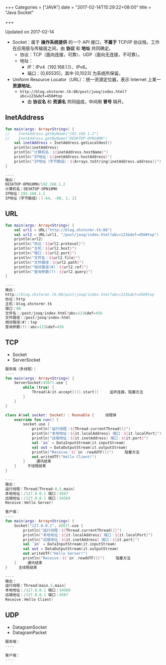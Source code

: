 +++
Categories = ["JAVA"]
date = "2017-02-14T15:29:22+08:00"
title = "Java Socket"

+++

<!--more-->

Updated on 2017-02-14

>

* Socket：属于 **操作系统提供** 的一个 API 接口，**不属于** TCP/IP 协议栈，工作在应用层与传输层之间，由 **协议** 和 **地址** 共同确定。
  * 协议：TCP（面向连接，可靠）、UDP（面向无连接，不可靠）。
  * 地址：
      * IP：IPv4（192.168.1.1）、IPv6。
      * 端口：[0,65535]，其中 [0,1023] 为系统所保留。
* Uniform Resource Locator（URL）：统一资源定位器，表示 Internet 上某一 **资源地址**。
  * `http://blog.xhstormr.tk:80/post/jooq/index.html?abc=123&def=456#top`
      * 由 **协议名** 和 **资源名** 共同组成，中间用 **冒号** 隔开。

## InetAddress
```kotlin
fun main(args: Array<String>) {
//    InetAddress.getByName("192.168.1.2")
//    InetAddress.getByName("DESKTOP-OPN10MH")
    val inetAddress = InetAddress.getLocalHost()
    println(inetAddress)
    println("计算机名：${inetAddress.hostName}")
    println("IP地址：${inetAddress.hostAddress}")
    println("IP地址（字节数组）：${Arrays.toString(inetAddress.address)}")
}

----
输出：
DESKTOP-OPN10MH/192.168.1.2
计算机名：DESKTOP-OPN10MH
IP地址：192.168.1.2
IP地址（字节数组）：[-64, -88, 1, 2]
```

## URL
```kotlin
fun main(args: Array<String>) {
    val url1 = URL("http://blog.xhstormr.tk:80")
    val url2 = URL(url1, "/post/jooq/index.html?abc=123&def=456#top")
    println(url2)
    println("协议：${url2.protocol}")
    println("主机：${url2.host}")
    println("端口：${url2.port}")
    println("文件名：${url2.file}")
    println("文件路径：${url2.path}")
    println("相对路径(#)：${url2.ref}")
    println("查询参数(?)：${url2.query}")
}

----
输出：
http://blog.xhstormr.tk:80/post/jooq/index.html?abc=123&def=456#top
协议：http
主机：blog.xhstormr.tk
端口：80
文件名：/post/jooq/index.html?abc=123&def=456
文件路径：/post/jooq/index.html
相对路径(#)：top
查询参数(?)：abc=123&def=456
```

## TCP
* Socket
* ServerSocket

```kotlin
服务端（多线程）：
----
fun main(args: Array<String>) {
    ServerSocket(4567).use {
        while (true) {
            Thread(A(it.accept())).start()     监听连接，阻塞方法
        }
    }
}

class A(val socket: Socket) : Runnable {     线程体
    override fun run() {
        socket.use {
            println("运行线程：${Thread.currentThread()}")
            println("本地地址：${it.localAddress} 端口：${it.localPort}")
            println("远端地址：${it.inetAddress} 端口：${it.port}")
            val `in` = DataInputStream(it.inputStream)
            val out = DataOutputStream(it.outputStream)
            println("Receive：${`in`.readUTF()}")     阻塞方法
            out.writeUTF("Hello Client!")
        }     通讯结束
    }     子线程结束
}

----
输出：
运行线程：Thread[Thread-0,5,main]
本地地址：/127.0.0.1 端口：4567
远端地址：/127.0.0.1 端口：54569
Receive：Hello Server!
```

```kotlin
客户端：
----
fun main(args: Array<String>) {
    Socket("127.0.0.1", 4567).use {
        println("运行线程：${Thread.currentThread()}")
        println("本地地址：${it.localAddress} 端口：${it.localPort}")
        println("远端地址：${it.inetAddress} 端口：${it.port}")
        val `in` = DataInputStream(it.inputStream)
        val out = DataOutputStream(it.outputStream)
        out.writeUTF("Hello Server!")
        println("Receive：${`in`.readUTF()}")     阻塞方法
    }     通讯结束
}     主线程结束

----
输出：
运行线程：Thread[main,5,main]
本地地址：/127.0.0.1 端口：54569
远端地址：/127.0.0.1 端口：4567
Receive：Hello Client!
```

## UDP
* DatagramSocket
* DatagramPacket

```kotlin
服务端：
----

```

```kotlin
客户端：
----

```

